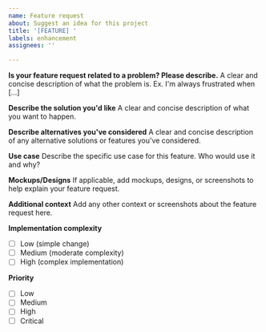 ```yaml
---
name: Feature request
about: Suggest an idea for this project
title: '[FEATURE] '
labels: enhancement
assignees: ''

---
```


**Is your feature request related to a problem? Please describe.**
A clear and concise description of what the problem is. Ex. I'm always frustrated when [...]

**Describe the solution you'd like**
A clear and concise description of what you want to happen.

**Describe alternatives you've considered**
A clear and concise description of any alternative solutions or features you've considered.

**Use case**
Describe the specific use case for this feature. Who would use it and why?

**Mockups/Designs**
If applicable, add mockups, designs, or screenshots to help explain your feature request.

**Additional context**
Add any other context or screenshots about the feature request here.

**Implementation complexity**
- [ ] Low (simple change)
- [ ] Medium (moderate complexity)
- [ ] High (complex implementation)

**Priority**
- [ ] Low
- [ ] Medium
- [ ] High
- [ ] Critical
